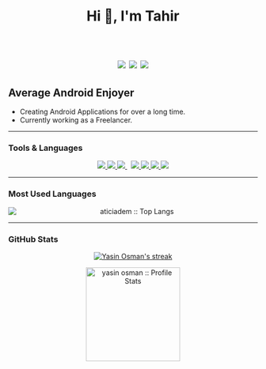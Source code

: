 <h1 align="center">Hi 👋, I'm Tahir <br /><br /> 
 
[![](https://img.shields.io/badge/youtube-%23E4405F.svg?&style=for-the-badge&logo=youtube&logoColor=white)](https://www.youtube.com/channel/UCBaJAz3EIrj2KREjdyoW4ug)
[![](https://img.shields.io/badge/linkedin-%230077B5.svg?&style=for-the-badge&logo=linkedin&logoColor=white)](https://www.linkedin.com/in/tahir-abuzetoglu/)
[![](https://img.shields.io/badge/gmail-%23E4405F.svg?&style=for-the-badge&logo=gmail&logoColor=white)](mailto:tahirabuzetoglu.connect@gmail.com)
</h1>


## Average Android Enjoyer

-   Creating Android Applications for over a long time.
-   Currently working as a Freelancer.
---

### Tools & Languages

<p align="center"> 
    <a href="https://firebase.google.com/" target="_blank"> <img src="https://img.icons8.com/color/48/000000/firebase.png"/> </a>
    <a href="https://developer.android.com/" target="_blank"> <img src="https://img.icons8.com/color/48/000000/android-os.png"/> </a> 
    <a style="padding-right:8px;" href="https://www.mysql.com/" target="_blank"> <img src="https://img.icons8.com/fluent/50/000000/mysql-logo.png"/> </a>
    <a href="https://git-scm.com/" target="_blank"> <img src="https://img.icons8.com/color/48/000000/git.png"/> </a>
    <a href="https://www.github.com" target="_blank"> <img src="https://img.icons8.com/ios-glyphs/48/000000/github.png"/> </a>
    <a href="https://kotlinlang.org/" target="_blank"> <img src="https://img.icons8.com/color/48/000000/kotlin.png"/> </a>
  <a href="https://www.java.com/" target="_blank"> <img src="https://img.icons8.com/color/48/000000/java.png"/> </a>
</p>

---

### Most Used Languages

<p align="center">
<img  src="https://github-readme-stats.vercel.app/api/top-langs/?username=tahirikosan&langs_count=10" alt="aticiadem :: Top Langs" style="display:block;" />
</p>

---

### GitHub Stats

<p align="center">
    <a href="https://github.com/tahirikosan/github-readme-streak-stats">
        <img title="🔥 Get streak stats for your profile at git.io/streak-stats" alt="Yasin Osman's streak" src="https://github-readme-streak-stats.herokuapp.com/?user=tahirikosan&theme=black-ice&hide_border=true&stroke=0000&background=060A0CD0"/>
    </a>
</p>

<p align="center">
<img  src="https://github-readme-stats.vercel.app/api?username=tahirikosan&show_icons=true" alt="yasin osman :: Profile Stats" style="height:190px; display:block;" />
</p>

